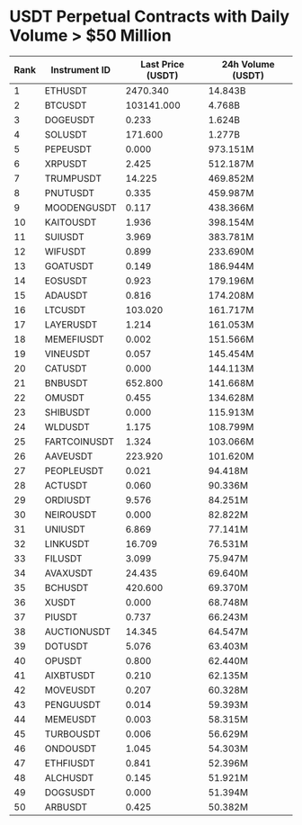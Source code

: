 # USDT Perpetual Contracts with Daily Volume > $50 Million

| Rank | Instrument ID | Last Price (USDT) | 24h Volume (USDT) |
|------|---------------|-------------------|-------------------|
| 1 | ETHUSDT | 2470.340 | 14.843B |
| 2 | BTCUSDT | 103141.000 | 4.768B |
| 3 | DOGEUSDT | 0.233 | 1.624B |
| 4 | SOLUSDT | 171.600 | 1.277B |
| 5 | PEPEUSDT | 0.000 | 973.151M |
| 6 | XRPUSDT | 2.425 | 512.187M |
| 7 | TRUMPUSDT | 14.225 | 469.852M |
| 8 | PNUTUSDT | 0.335 | 459.987M |
| 9 | MOODENGUSDT | 0.117 | 438.366M |
| 10 | KAITOUSDT | 1.936 | 398.154M |
| 11 | SUIUSDT | 3.969 | 383.781M |
| 12 | WIFUSDT | 0.899 | 233.690M |
| 13 | GOATUSDT | 0.149 | 186.944M |
| 14 | EOSUSDT | 0.923 | 179.196M |
| 15 | ADAUSDT | 0.816 | 174.208M |
| 16 | LTCUSDT | 103.020 | 161.717M |
| 17 | LAYERUSDT | 1.214 | 161.053M |
| 18 | MEMEFIUSDT | 0.002 | 151.566M |
| 19 | VINEUSDT | 0.057 | 145.454M |
| 20 | CATUSDT | 0.000 | 144.113M |
| 21 | BNBUSDT | 652.800 | 141.668M |
| 22 | OMUSDT | 0.455 | 134.628M |
| 23 | SHIBUSDT | 0.000 | 115.913M |
| 24 | WLDUSDT | 1.175 | 108.799M |
| 25 | FARTCOINUSDT | 1.324 | 103.066M |
| 26 | AAVEUSDT | 223.920 | 101.620M |
| 27 | PEOPLEUSDT | 0.021 | 94.418M |
| 28 | ACTUSDT | 0.060 | 90.336M |
| 29 | ORDIUSDT | 9.576 | 84.251M |
| 30 | NEIROUSDT | 0.000 | 82.822M |
| 31 | UNIUSDT | 6.869 | 77.141M |
| 32 | LINKUSDT | 16.709 | 76.531M |
| 33 | FILUSDT | 3.099 | 75.947M |
| 34 | AVAXUSDT | 24.435 | 69.640M |
| 35 | BCHUSDT | 420.600 | 69.370M |
| 36 | XUSDT | 0.000 | 68.748M |
| 37 | PIUSDT | 0.737 | 66.243M |
| 38 | AUCTIONUSDT | 14.345 | 64.547M |
| 39 | DOTUSDT | 5.076 | 63.403M |
| 40 | OPUSDT | 0.800 | 62.440M |
| 41 | AIXBTUSDT | 0.210 | 62.135M |
| 42 | MOVEUSDT | 0.207 | 60.328M |
| 43 | PENGUUSDT | 0.014 | 59.393M |
| 44 | MEMEUSDT | 0.003 | 58.315M |
| 45 | TURBOUSDT | 0.006 | 56.629M |
| 46 | ONDOUSDT | 1.045 | 54.303M |
| 47 | ETHFIUSDT | 0.841 | 52.396M |
| 48 | ALCHUSDT | 0.145 | 51.921M |
| 49 | DOGSUSDT | 0.000 | 51.394M |
| 50 | ARBUSDT | 0.425 | 50.382M |
